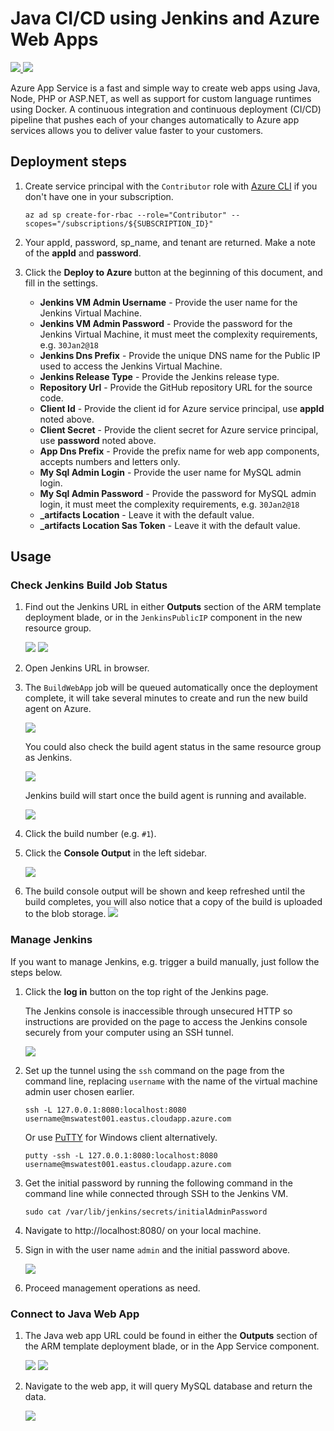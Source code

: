 # Java CI/CD using Jenkins and Azure Web Apps

<a href="https://portal.azure.com/#create/Microsoft.Template/uri/https%3A%2F%2Fraw.githubusercontent.com%2FAzure%2Fazure-quickstart-templates%2Fmaster%2Fjenkins-cicd-webapp%2Fazuredeploy.json" target="_blank">
<img src="https://raw.githubusercontent.com/Azure/azure-quickstart-templates/master/1-CONTRIBUTION-GUIDE/images/deploytoazure.png"/>
</a>
<a href="http://armviz.io/#/?load=https%3A%2F%2Fraw.githubusercontent.com%2FAzure%2Fazure-quickstart-templates%2Fmaster%2Fjenkins-cicd-webapp%2Fazuredeploy.json" target="_blank">
<img src="https://raw.githubusercontent.com/Azure/azure-quickstart-templates/master/1-CONTRIBUTION-GUIDE/images/visualizebutton.png"/>
</a>

Azure App Service is a fast and simple way to create web apps using Java, Node, PHP or ASP.NET, as well as support for custom language runtimes using Docker. A continuous integration and continuous deployment (CI/CD) pipeline that pushes each of your changes automatically to Azure app services allows you to deliver value faster to your customers.


## Deployment steps

1. Create service principal with the `Contributor` role with [Azure CLI](https://docs.microsoft.com/en-us/cli/azure/get-started-with-azure-cli?view=azure-cli-latest) if you don't have one in your subscription.
   ```shell
   az ad sp create-for-rbac --role="Contributor" --scopes="/subscriptions/${SUBSCRIPTION_ID}"
   ```

2. Your appId, password, sp_name, and tenant are returned. Make a note of the **appId** and **password**.

3. Click the **Deploy to Azure** button at the beginning of this document, and fill in the settings.
   - **Jenkins VM Admin Username** - Provide the user name for the Jenkins Virtual Machine.
   - **Jenkins VM Admin Password** - Provide the password for the Jenkins Virtual Machine, it must meet the complexity requirements, e.g. `30Jan2@18`
   - **Jenkins Dns Prefix** - Provide the unique DNS name for the Public IP used to access the Jenkins Virtual Machine.
   - **Jenkins Release Type** - Provide the Jenkins release type.
   - **Repository Url** - Provide the GitHub repository URL for the source code.
   - **Client Id** - Provide the client id for Azure service principal, use **appId** noted above.
   - **Client Secret** - Provide the client secret for Azure service principal, use **password** noted above.
   - **App Dns Prefix** - Provide the prefix name for web app components, accepts numbers and letters only.
   - **My Sql Admin Login** - Provide the user name for MySQL admin login.
   - **My Sql Admin Password** - Provide the password for MySQL admin login, it must meet the complexity requirements, e.g. `30Jan2@18`
   - **_artifacts Location** - Leave it with the default value.
   - **_artifacts Location Sas Token** - Leave it with the default value.


## Usage

### Check Jenkins Build Job Status

1. Find out the Jenkins URL in either **Outputs** section of the ARM template deployment blade, or in the `JenkinsPublicIP` component in the new resource group.

   ![](images/arm-output.png)
   ![](images/jenkins-publicip.png)

2. Open Jenkins URL in browser.

3. The `BuildWebApp` job will be queued automatically once the deployment complete, it will take several minutes to create and run the new build agent on Azure.

   ![](images/jenkins-anonymous.png)

   You could also check the build agent status in the same resource group as Jenkins.

   ![](images/jenkins-build-agent.png)

   Jenkins build will start once the build agent is running and available.

   ![](images/jenkins-build-running.png)

3. Click the build number (e.g. `#1`).

4. Click the **Console Output** in the left sidebar.

   ![](images/jenkins-build-overview.png)

5. The build console output will be shown and keep refreshed until the build completes, you will also notice that a copy of the build is uploaded to the blob storage.
   ![](images/jenkins-build-output.png)


### Manage Jenkins

If you want to manage Jenkins, e.g. trigger a build manually, just follow the steps below.

1. Click the **log in** button on the top right of the Jenkins page.

   The Jenkins console is inaccessible through unsecured HTTP so instructions are provided on the page to access the Jenkins console securely from your computer using an SSH tunnel.

   ![](images/jenkins-login.png)

2. Set up the tunnel using the `ssh` command on the page from the command line, replacing `username` with the name of the virtual machine admin user chosen earlier.

   ```shell
   ssh -L 127.0.0.1:8080:localhost:8080 username@mswatest001.eastus.cloudapp.azure.com
   ```

   Or use [PuTTY](https://www.chiark.greenend.org.uk/~sgtatham/putty/) for Windows client alternatively.

   ```shell
   putty -ssh -L 127.0.0.1:8080:localhost:8080 username@mswatest001.eastus.cloudapp.azure.com
   ```

3. Get the initial password by running the following command in the command line while connected through SSH to the Jenkins VM.

   ```shell
   sudo cat /var/lib/jenkins/secrets/initialAdminPassword
   ```

4. Navigate to http://localhost:8080/ on your local machine.

5. Sign in with the user name `admin` and the initial password above.
   
   ![](images/jenkins-login-ssh.png)

6. Proceed management operations as need.


### Connect to Java Web App

1. The Java web app URL could be found in either the **Outputs** section of the ARM template deployment blade, or in the App Service component.

   ![](images/arm-output.png)
   ![](images/webapp-overview.png)

2. Navigate to the web app, it will query MySQL database and return the data.

   ![](images/webapp-show.png)

